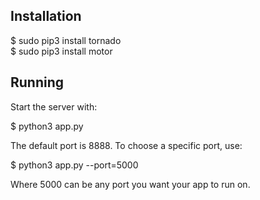 ## Installation

$ sudo pip3 install tornado  
$ sudo pip3 install motor  



## Running

Start the server with:

$ python3 app.py

The default port is 8888. To choose a specific port, use:

$ python3 app.py --port=5000

Where 5000 can be any port you want your app to run on.